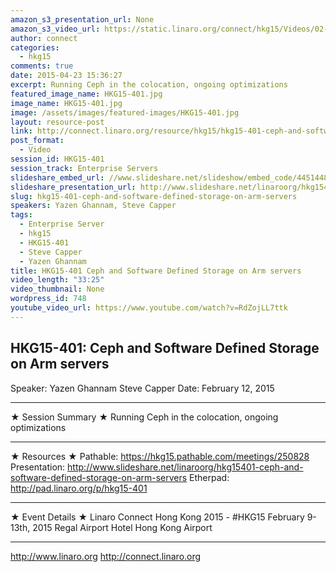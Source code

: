 ```yaml
---
amazon_s3_presentation_url: None
amazon_s3_video_url: https://static.linaro.org/connect/hkg15/Videos/02-12-Thursday/HKG15-401%20Ceph%20and%20Software%20Defined%20Storage%20on%20ARM%20servers.mp4
author: connect
categories:
  - hkg15
comments: true
date: 2015-04-23 15:36:27
excerpt: Running Ceph in the colocation, ongoing optimizations
featured_image_name: HKG15-401.jpg
image_name: HKG15-401.jpg
image: /assets/images/featured-images/HKG15-401.jpg
layout: resource-post
link: http://connect.linaro.org/resource/hkg15/hkg15-401-ceph-and-software-defined-storage-on-arm-servers/
post_format:
  - Video
session_id: HKG15-401
session_track: Enterprise Servers
slideshare_embed_url: //www.slideshare.net/slideshow/embed_code/44514487
slideshare_presentation_url: http://www.slideshare.net/linaroorg/hkg15401-ceph-and-software-defined-storage-on-arm-servers
slug: hkg15-401-ceph-and-software-defined-storage-on-arm-servers
speakers: Yazen Ghannam, Steve Capper
tags:
  - Enterprise Server
  - hkg15
  - HKG15-401
  - Steve Capper
  - Yazen Ghannam
title: HKG15-401 Ceph and Software Defined Storage on Arm servers
video_length: "33:25"
video_thumbnail: None
wordpress_id: 748
youtube_video_url: https://www.youtube.com/watch?v=RdZojLL7ttk
---
```


## HKG15-401: Ceph and Software Defined Storage on Arm servers

Speaker: Yazen Ghannam Steve Capper
Date: February 12, 2015

---

★ Session Summary ★
Running Ceph in the colocation, ongoing optimizations

---

★ Resources ★
Pathable: https://hkg15.pathable.com/meetings/250828
Presentation: http://www.slideshare.net/linaroorg/hkg15401-ceph-and-software-defined-storage-on-arm-servers
Etherpad: http://pad.linaro.org/p/hkg15-401

---

★ Event Details ★
Linaro Connect Hong Kong 2015 - #HKG15
February 9-13th, 2015
Regal Airport Hotel Hong Kong Airport

---

http://www.linaro.org
http://connect.linaro.org
